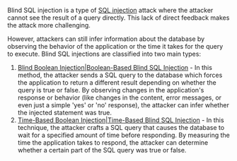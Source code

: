 Blind SQL injection is a type of [SQL injection]() attack where the attacker cannot see the result of a query directly. This lack of direct feedback makes the attack more challenging. 

However, attackers can still infer information about the database by observing the behavior of the application or the time it takes for the query to execute. Blind SQL injections are classified into two main types:

1. [Blind Boolean Injection|Boolean-Based Blind SQL Injection]() - In this method, the attacker sends a SQL query to the database which forces the application to return a different result depending on whether the query is true or false. By observing changes in the application's response or behavior (like changes in the content, error messages, or even just a simple 'yes' or 'no' response), the attacker can infer whether the injected statement was true.
2. [Time-Based Boolean Injection|Time-Based Blind SQL Injection]() - In this technique, the attacker crafts a SQL query that causes the database to wait for a specified amount of time before responding. By measuring the time the application takes to respond, the attacker can determine whether a certain part of the SQL query was true or false.


